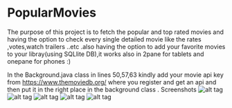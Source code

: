 # PopularMovies 

The purpose of this project is to fetch the popular and top rated movies and having the option to check every single 
detailed movie like the rates ,votes,watch trailers ..etc .also having the option to add your favorite movies to your libray(using SQLlite DB),it works also in 2pane for tablets and onepane for phones :)

In the Background.java class in lines 50,57,63 kindly add your movie api key from https://www.themoviedb.org/ 
where you register and get an api and then put it in the right place in the background class .
Screenshots
![alt tag](https://cloud.githubusercontent.com/assets/17533701/18756637/57ed1214-80f9-11e6-801d-ffdfbf73feed.png)
![alt tag](https://cloud.githubusercontent.com/assets/17533701/18756641/580b54cc-80f9-11e6-8f3d-699a30ba7f32.png)
![alt tag](https://cloud.githubusercontent.com/assets/17533701/18756642/582f7eec-80f9-11e6-8231-705234d734cd.png)
![alt tag](https://cloud.githubusercontent.com/assets/17533701/18756639/58045b04-80f9-11e6-8b64-6c59c7ad8beb.png)
![alt tag](https://cloud.githubusercontent.com/assets/17533701/18756640/5806b124-80f9-11e6-87fb-6c6ebba196b6.png)
